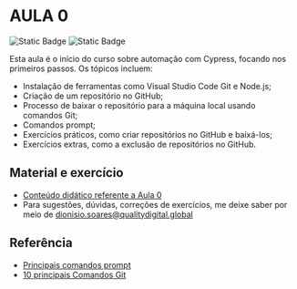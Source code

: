 
# AULA 0
![Static Badge](https://img.shields.io/badge/criado-dezembro%2F2023-blue)
![Static Badge](https://img.shields.io/badge/licence-nenhuma-yellow)



Esta aula é o início do curso sobre automação com Cypress, focando nos primeiros passos. Os tópicos incluem:
- Instalação de ferramentas como Visual Studio Code Git e Node.js;
- Criação de um repositório no GitHub;
- Processo de baixar o repositório para a máquina local usando comandos Git;
- Comandos prompt;
- Exercícios práticos, como criar repositórios no GitHub e baixá-los;
- Exercícios extras, como a exclusão de repositórios no GitHub.

## Material e exercício

 - [Conteúdo didático referente a Aula 0](./Cypress-Aula0.pdf)
 - Para sugestões, dúvidas, correções de exercícios, me deixe saber por meio de dionisio.soares@qualitydigital.global


## Referência

 - [Principais comandos prompt](https://www.ufsm.br/app/uploads/sites/762/2021/05/Principais-comandos-do-prompt-do-Windows-CMD.pdf)
 - [10 principais Comandos Git](https://www.freecodecamp.org/portuguese/news/10-comandos-do-git-que-todo-desenvolvedor-deveria-conhecer/)
